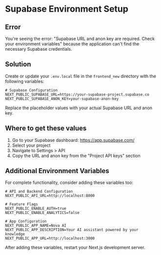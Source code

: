 # Supabase Environment Setup

## Error
You're seeing the error: "Supabase URL and anon key are required. Check your environment variables" because the application can't find the necessary Supabase credentials.

## Solution
Create or update your `.env.local` file in the `frontend_new` directory with the following variables:

```
# Supabase Configuration
NEXT_PUBLIC_SUPABASE_URL=https://your-supabase-project.supabase.co
NEXT_PUBLIC_SUPABASE_ANON_KEY=your-supabase-anon-key
```

Replace the placeholder values with your actual Supabase URL and anon key.

## Where to get these values
1. Go to your Supabase dashboard: https://app.supabase.com/
2. Select your project
3. Navigate to Settings > API
4. Copy the URL and anon key from the "Project API keys" section

## Additional Environment Variables
For complete functionality, consider adding these variables too:

```
# API and Backend Configuration
NEXT_PUBLIC_API_URL=http://localhost:8000

# Feature Flags
NEXT_PUBLIC_ENABLE_AUTH=true
NEXT_PUBLIC_ENABLE_ANALYTICS=false

# App Configuration
NEXT_PUBLIC_APP_NAME=Nova AI
NEXT_PUBLIC_APP_DESCRIPTION=Your AI assistant powered by your knowledge
NEXT_PUBLIC_APP_URL=http://localhost:3000
```

After adding these variables, restart your Next.js development server. 